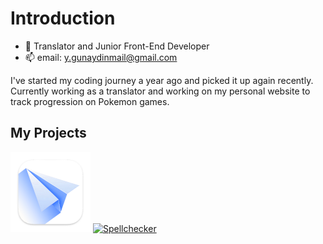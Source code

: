 # Introduction
  
  - 🔭 Translator and Junior Front-End Developer
  - 📫 email: y.gunaydinmail@gmail.com

I've started my coding journey a year ago and picked it up again recently. Currently working as a translator and working on my personal website to track progression on Pokemon games.

## My Projects
[<img src="regexorcist_logo.png" alt="RegExorcist" width="128"/>](https://github.com/yasingunaydiin/regexorcist)
[<img src="spellchecker_logo.png" alt="Spellchecker" width="128"/>](https://github.com/yasingunaydiin/spellchecker)
